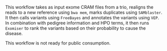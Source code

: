 This workflow takes as input exome CRAM files from a trio, realigns the reads to a new reference using `bwa mem`, marks duplicates using `SAMblaster`. It then calls variants using `FreeBayes` and annotates the variants using `VEP`. In combination with pedigree information and HPO terms, it then runs `Exomiser` to rank the variants based on their probability to cause the disease. 

This workflow is not ready for public consumption.
